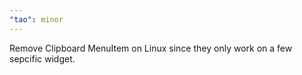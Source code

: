 ```yaml
---
"tao": minor
---
```


Remove Clipboard MenuItem on Linux since they only work on a few sepcific widget.

